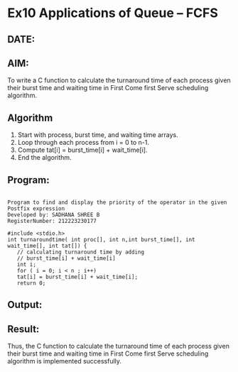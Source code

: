 # Ex10 Applications of Queue – FCFS
## DATE:
## AIM:
To write a C function to calculate the turnaround time of each process given their burst time and waiting time in First Come first Serve scheduling algorithm.

## Algorithm
1. Start with process, burst time, and waiting time arrays.
2. Loop through each process from i = 0 to n-1.
3. Compute tat[i] = burst_time[i] + wait_time[i].
4. End the algorithm.
  

## Program:
```

Program to find and display the priority of the operator in the given Postfix expression
Developed by: SADHANA SHREE B
RegisterNumber: 212223230177

#include <stdio.h>
int turnaroundtime( int proc[], int n,int burst_time[], int wait_time[], int tat[]) { 
   // calculating turnaround time by adding 
   // burst_time[i] + wait_time[i] 
   int i; 
   for ( i = 0; i < n ; i++) 
   tat[i] = burst_time[i] + wait_time[i]; 
   return 0; 

```

## Output:



## Result:
Thus, the C function to calculate the turnaround time of each process given their burst time and waiting time in First Come first Serve scheduling algorithm is implemented successfully.
